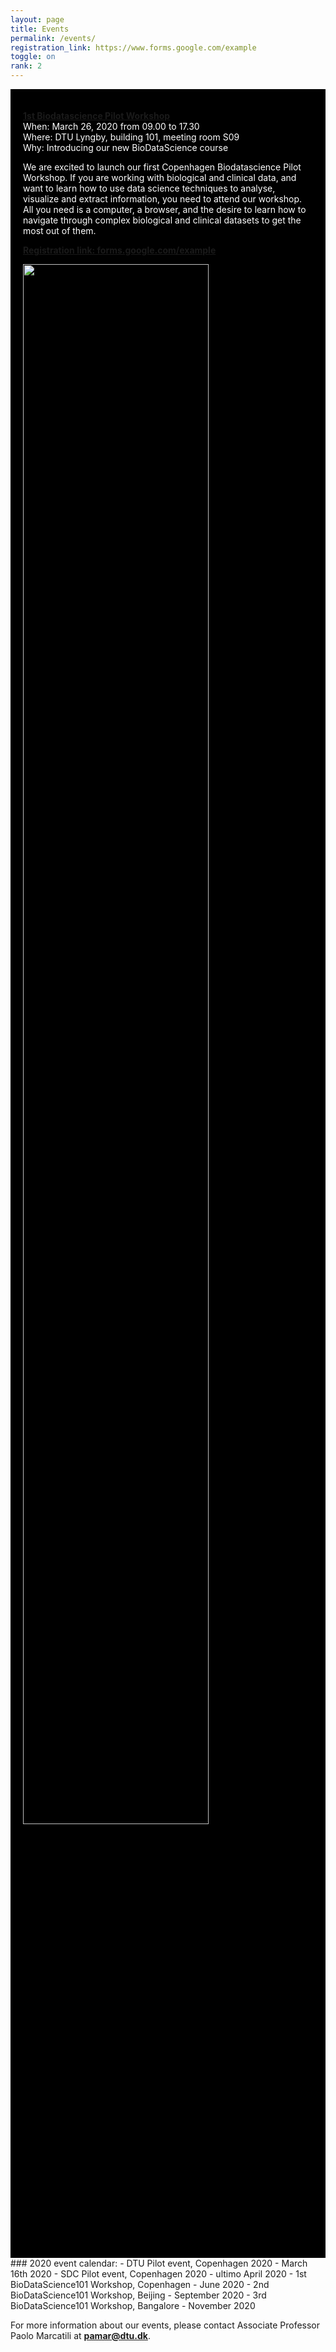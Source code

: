 ```yaml
---
layout: page
title: Events
permalink: /events/
registration_link: https://www.forms.google.com/example
toggle: on
rank: 2
---
```


<div style="background-color:black;color:white;padding:20px;">


<b> <a href="{{page.event_page}}">1st Biodatascience Pilot Workshop</a></b>
<br />
When: March 26, 2020  from 09.00 to 17.30
<br />
Where: DTU Lyngby, building 101, meeting room S09
<br />
Why: Introducing our new BioDataScience course
    
We are excited to launch our first Copenhagen Biodatascience Pilot Workshop. If you are working with biological and clinical data, and want to learn how to use data science techniques to analyse, visualize and extract information, you need to attend our workshop. 
<br />
All you need is a computer, a browser, and the desire to learn how to navigate through complex biological and clinical datasets to get the most out of them.

<b> <a href="{{registration_link}}">Registration link: forms.google.com/example </a></b>

<div style="margin-bottom: 50px;">
    <img class="float-center" width="80%"  src="{{ 'schedule3.png' | prepend: site.images_dir | prepend: site.baseurl }}" />
</div>

</div> 
### 2020 event calendar:
- DTU Pilot event, Copenhagen 2020 - March 16th 2020
- SDC Pilot event, Copenhagen 2020 - ultimo April 2020
- 1st BioDataScience101 Workshop, Copenhagen - June 2020
- 2nd BioDataScience101 Workshop, Beijing - September 2020
- 3rd BioDataScience101 Workshop, Bangalore - November 2020

For more information about our events, please contact Associate Professor Paolo Marcatili at **pamar@dtu.dk**.



